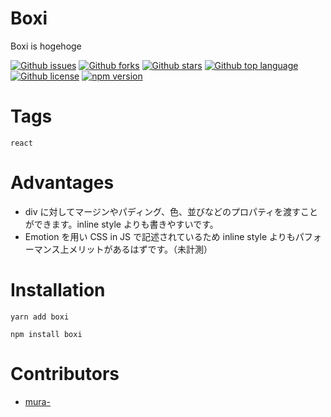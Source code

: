 # Boxi

<!-- # Short Description -->

Boxi is hogehoge

<!-- # Badges -->

[![Github issues](https://img.shields.io/github/issues/mura-/boxi)](https://github.com/mura-/boxi/issues)
[![Github forks](https://img.shields.io/github/forks/mura-/boxi)](https://github.com/mura-/boxi/network/members)
[![Github stars](https://img.shields.io/github/stars/mura-/boxi)](https://github.com/mura-/boxi/stargazers)
[![Github top language](https://img.shields.io/github/languages/top/mura-/boxi)](https://github.com/mura-/boxi/)
[![Github license](https://img.shields.io/github/license/mura-/boxi)](https://github.com/mura-/boxi/)
[![npm version](https://badge.fury.io/js/boxi.svg)](https://badge.fury.io/js/boxi)

# Tags

`react`

# Advantages

- div に対してマージンやパディング、色、並びなどのプロパティを渡すことができます。inline style よりも書きやすいです。
- Emotion を用い CSS in JS で記述されているため inline style よりもパフォーマンス上メリットがあるはずです。（未計測）

# Installation

```
yarn add boxi
```

```
npm install boxi
```

# Contributors

- [mura-](https://github.com/mura-)

<!-- CREATED_BY_LEADYOU_README_GENERATOR -->
